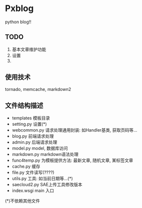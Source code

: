﻿Pxblog
======
python blog!!

TODO
--------
 1. 基本文章维护功能
 2. 设置
 3. 

使用技术
--------
tornado, memcache, markdown2

文件结构描述
------------
 * templates    	模板目录
 * setting.py		设置(*)
 * webcommon.py     请求处理通用封装: 如Handler基类, 获取页码等...
 * blog.py			前端请求处理
 * admin.py         后端请求处理
 * model.py         model, 数据库访问
 * markdown.py      markdown语法处理
 * func4temp.py		为模板提供方法: 最新文章, 随机文章, 某标签文章
 * cache.py			缓存
 * file.py			文件读写(????)
 * utils.py			工具: 如当前日期等...(*)
 * saecloud2.py     SAE上传工具修改版本
 * index.wsgi       main 入口

(*)不依赖其他文件

